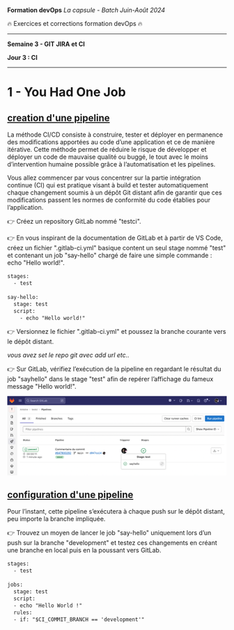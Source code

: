 **Formation devOps**
_La capsule - Batch Juin-Août 2024_

:fire: Exercices et corrections formation devOps :fire:

---

**Semaine 3 - GIT JIRA et CI**

**Jour 3 : CI**

---

# 1 - You Had One Job

## <ins> creation d'une pipeline </ins>

La méthode CI/CD  consiste à construire, tester et déployer en permanence des modifications apportées au code d’une application et ce de manière itérative.
Cette méthode permet de réduire le risque de développer et déployer un code de mauvaise qualité ou buggé, le tout avec le moins d’intervention humaine possible grâce à l’automatisation et les pipelines.

Vous allez commencer par vous concentrer sur la partie intégration continue (CI) qui est pratique visant à build et tester automatiquement chaque changement soumis à un dépôt Git distant afin de garantir que ces modifications passent les normes de conformité du code établies pour l’application.

👉 Créez un repository GitLab nommé "testci".

👉 En vous inspirant de la documentation de GitLab et à partir de VS Code, créez un fichier ".gitlab-ci.yml" basique content un seul stage nommé "test" et contenant un job "say-hello" chargé de faire une simple commande : echo "Hello world!".

```
stages:
  - test

say-hello:
  stage: test
  script:
    - echo "Hello world!"
```

👉 Versionnez le fichier ".gitlab-ci.yml" et poussez la branche courante vers le dépôt distant.

_vous avez set le repo git avec add url etc.._

👉 Sur GitLab, vérifiez l’exécution de la pipeline en regardant le résultat du job "sayhello" dans le stage "test" afin 
de repérer l’affichage du fameux message "Hello world!".

![pipeline gitlab](images/ci_gitlab.png)


## <ins> configuration d'une pipeline </ins>

Pour l’instant, cette pipeline s’exécutera à chaque push sur le dépôt distant, peu importe la branche impliquée.

👉 Trouvez un moyen de lancer le job "say-hello" uniquement lors d’un push sur la branche "development" et testez ces changements en créant une branche en local puis en la poussant vers GitLab.

```
stages:
  - test

jobs:
  stage: test
  script:
  - echo "Hello World !"
  rules:
  - if: "$CI_COMMIT_BRANCH == 'development'"
```
